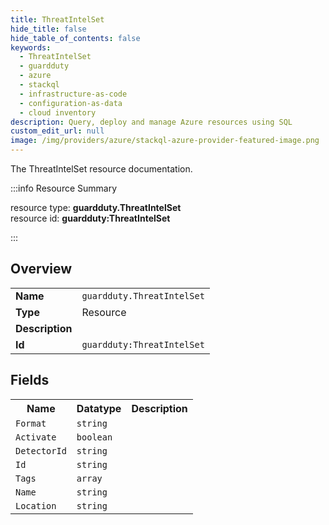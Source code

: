 ```yaml
---
title: ThreatIntelSet
hide_title: false
hide_table_of_contents: false
keywords:
  - ThreatIntelSet
  - guardduty
  - azure
  - stackql
  - infrastructure-as-code
  - configuration-as-data
  - cloud inventory
description: Query, deploy and manage Azure resources using SQL
custom_edit_url: null
image: /img/providers/azure/stackql-azure-provider-featured-image.png
---
```

The ThreatIntelSet resource documentation.

:::info Resource Summary

<div class="row">
<div class="providerDocColumn">
<span>resource type:&nbsp;<b>guardduty.ThreatIntelSet</b></span><br />
<span>resource id:&nbsp;<b>guardduty:ThreatIntelSet</b></span><br />
</div>
</div>

:::

## Overview
<table><tbody>
<tr><td><b>Name</b></td><td><code>guardduty.ThreatIntelSet</code></td></tr>
<tr><td><b>Type</b></td><td>Resource</td></tr>
<tr><td><b>Description</b></td><td></td></tr>
<tr><td><b>Id</b></td><td><code>guardduty:ThreatIntelSet</code></td></tr>
</tbody></table>

## Fields
<table><tbody>
<tr><th>Name</th><th>Datatype</th><th>Description</th></tr>
<tr><td><code>Format</code></td><td><code>string</code></td><td></td></tr><tr><td><code>Activate</code></td><td><code>boolean</code></td><td></td></tr><tr><td><code>DetectorId</code></td><td><code>string</code></td><td></td></tr><tr><td><code>Id</code></td><td><code>string</code></td><td></td></tr><tr><td><code>Tags</code></td><td><code>array</code></td><td></td></tr><tr><td><code>Name</code></td><td><code>string</code></td><td></td></tr><tr><td><code>Location</code></td><td><code>string</code></td><td></td></tr>
</tbody></table>